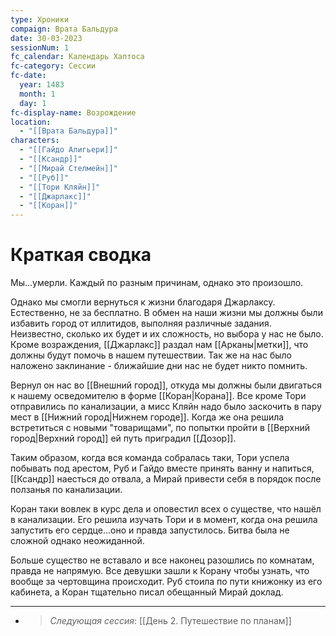 ```yaml
---
type: Хроники
compaign: Врата Бальдура
date: 30-03-2023
sessionNum: 1
fc_calendar: Календарь Хаптоса
fc-category: Сессии
fc-date:
  year: 1483
  month: 1
  day: 1
fc-display-name: Возрождение
location:
  - "[[Врата Бальдура]]"
characters:
  - "[[Гайдо Алигьери]]"
  - "[[Ксандр]]"
  - "[[Мирай Стелмейн]]"
  - "[[Руб]]"
  - "[[Тори Кляйн]]"
  - "[[Джарлакс]]"
  - "[[Коран]]"
---
```


# Краткая сводка

Мы...умерли. Каждый по разным причинам, однако это произошло. 

Однако мы смогли вернуться к жизни благодаря Джарлаксу. Естественно, не за бесплатно. В обмен на наши жизни мы должны были избавить город от иллитидов, выполняя различные задания. Неизвестно, сколько их будет и их сложность, но выбора у нас не было. Кроме возраждения, [[Джарлакс]] раздал нам [[Арканы|метки]], что должны будут помочь в нашем путешествии. Так же на нас было наложено заклинание - ближайшие дни нас не будет никто помнить. 

Вернул он нас во [[Внешний город]], откуда мы должны были двигаться к нашему осведомителю в форме [[Коран|Корана]]. Все кроме Тори отправились по канализации, а мисс Кляйн надо было заскочить в пару мест в [[Нижний город|Нижнем городе]]. Когда же она решила встретиться с новыми "товарищами", по попытки пройти в [[Верхний город|Верхний город]] ей путь приградил [[Дозор]].

Таким образом, когда вся команда собралась таки, Тори успела побывать под арестом, Руб и Гайдо вместе принять ванну и напиться,  [[Ксандр]] наесться до отвала, а Мирай привести себя в порядок после ползанья по канализации. 

Коран таки вовлек в курс дела и оповестил всех о существе, что нашёл в канализации.  Его решила изучать Тори и в момент, когда она решила запустить его сердце...оно и правда запустилось. Битва была не сложной однако неожиданной.

Больше существо не вставало и все наконец разошлись по комнатам, правда не напрямую. Все девушки зашли к Корану чтобы узнать, что вообще за чертовщина происходит. Руб стоила по пути книжонку из его кабинета, а Коран тщательно писал обещанный Мирай доклад.

---
<!-- QueryToSerialize: LIST without ID "> *Следующая сессия*: " + file.link From "content/Игры/Врата Бальдура/Хроники" WHERE sessionNum > this.sessionNum SORT sessionNum asc Limit 1 -->
<!-- SerializedQuery: LIST without ID "> *Следующая сессия*: " + file.link From "content/Игры/Врата Бальдура/Хроники" WHERE sessionNum > this.sessionNum SORT sessionNum asc Limit 1 -->
- > *Следующая сессия*: [[День 2. Путешествие по планам]]
<!-- SerializedQuery END -->




